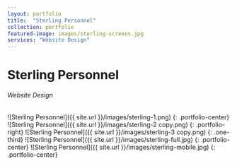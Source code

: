 ```yaml
---
layout: portfolio
title:  "Sterling Personnel"
collection: portfolio
featured-image: images/sterling-screens.jpg
services: "Website Design"
---
```


<div class="portfolio-words">
<h1>Sterling Personnel</h1>
<h6>Website Design</h6>
</div>

![Sterling Personnel]({{ site.url }}/images/sterling-1.png)
{: .portfolio-center}
![Sterling Personnel]({{ site.url }}/images/sterling-2 copy.png)
{: .portfolio-right}
![Sterling Personnel]({{ site.url }}/images/sterling-3 copy.png)
{: .one-third}
![Sterling Personnel]({{ site.url }}/images/sterling-full.jpg)
{: .portfolio-center}
![Sterling Personnel]({{ site.url }}/images/sterling-mobile.jpg)
{: .portfolio-center}
